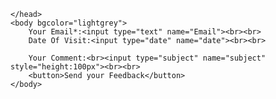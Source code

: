 
<html>
    <head>

    </head>
    <body bgcolor="lightgrey">
        Your Email*:<input type="text" name="Email"><br><br>
        Date Of Visit:<input type="date" name="date"><br><br>

        Your Comment:<br><input type="subject" name="subject" style="height:100px"><br><br>
        <button>Send your Feedback</button>
    </body>
</html>